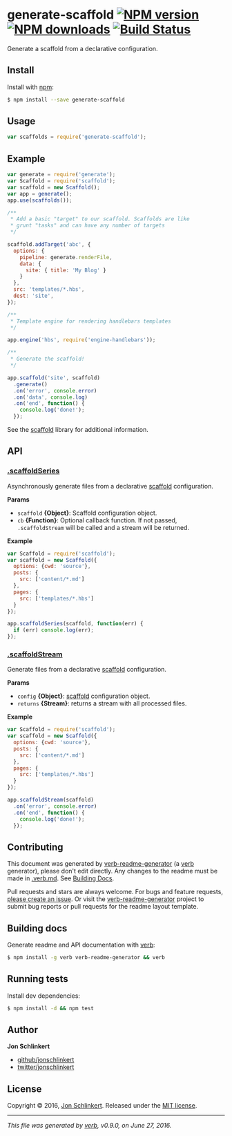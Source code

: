 # generate-scaffold [![NPM version](https://img.shields.io/npm/v/generate-scaffold.svg?style=flat)](https://www.npmjs.com/package/generate-scaffold) [![NPM downloads](https://img.shields.io/npm/dm/generate-scaffold.svg?style=flat)](https://npmjs.org/package/generate-scaffold) [![Build Status](https://img.shields.io/travis/generate/generate-scaffold.svg?style=flat)](https://travis-ci.org/generate/generate-scaffold)

Generate a scaffold from a declarative configuration.

## Install

Install with [npm](https://www.npmjs.com/):

```sh
$ npm install --save generate-scaffold
```

## Usage

```js
var scaffolds = require('generate-scaffold');
```

## Example

```js
var generate = require('generate');
var Scaffold = require('scaffold');
var scaffold = new Scaffold();
var app = generate();
app.use(scaffolds());

/**
 * Add a basic "target" to our scaffold. Scaffolds are like
 * grunt "tasks" and can have any number of targets
 */

scaffold.addTarget('abc', {
  options: {
    pipeline: generate.renderFile,
    data: {
      site: { title: 'My Blog' }
    }
  },
  src: 'templates/*.hbs',
  dest: 'site',
});

/**
 * Template engine for rendering handlebars templates
 */

app.engine('hbs', require('engine-handlebars'));

/**
 * Generate the scaffold!
 */

app.scaffold('site', scaffold)
  .generate()
  .on('error', console.error)
  .on('data', console.log)
  .on('end', function() {
    console.log('done!');
  });
```

See the [scaffold](https://github.com/jonschlinkert/scaffold) library for additional information.

## API

### [.scaffoldSeries](index.js#L77)

Asynchronously generate files from a declarative [scaffold](https://github.com/jonschlinkert/scaffold) configuration.

**Params**

* `scaffold` **{Object}**: Scaffold configuration object.
* `cb` **{Function}**: Optional callback function. If not passed, `.scaffoldStream` will be called and a stream will be returned.

**Example**

```js
var Scaffold = require('scaffold');
var scaffold = new Scaffold({
  options: {cwd: 'source'},
  posts: {
    src: ['content/*.md']
  },
  pages: {
    src: ['templates/*.hbs']
  }
});

app.scaffoldSeries(scaffold, function(err) {
  if (err) console.log(err);
});
```

### [.scaffoldStream](index.js#L135)

Generate files from a declarative [scaffold](https://github.com/jonschlinkert/scaffold) configuration.

**Params**

* `config` **{Object}**: [scaffold](https://github.com/jonschlinkert/scaffold) configuration object.
* `returns` **{Stream}**: returns a stream with all processed files.

**Example**

```js
var Scaffold = require('scaffold');
var scaffold = new Scaffold({
  options: {cwd: 'source'},
  posts: {
    src: ['content/*.md']
  },
  pages: {
    src: ['templates/*.hbs']
  }
});

app.scaffoldStream(scaffold)
  .on('error', console.error)
  .on('end', function() {
    console.log('done!');
  });
```

## Contributing

This document was generated by [verb-readme-generator](https://github.com/verbose/verb-readme-generator) (a [verb](https://github.com/verbose/verb) generator), please don't edit directly. Any changes to the readme must be made in [.verb.md](.verb.md). See [Building Docs](#building-docs).

Pull requests and stars are always welcome. For bugs and feature requests, [please create an issue](../../issues/new). Or visit the [verb-readme-generator](https://github.com/verbose/verb-readme-generator) project to submit bug reports or pull requests for the readme layout template.

## Building docs

Generate readme and API documentation with [verb](https://github.com/verbose/verb):

```sh
$ npm install -g verb verb-readme-generator && verb
```

## Running tests

Install dev dependencies:

```sh
$ npm install -d && npm test
```

## Author

**Jon Schlinkert**

* [github/jonschlinkert](https://github.com/jonschlinkert)
* [twitter/jonschlinkert](http://twitter.com/jonschlinkert)

## License

Copyright © 2016, [Jon Schlinkert](https://github.com/jonschlinkert).
Released under the [MIT license](https://github.com/generate/generate-scaffold/blob/master/LICENSE).

***

_This file was generated by [verb](https://github.com/verbose/verb), v0.9.0, on June 27, 2016._